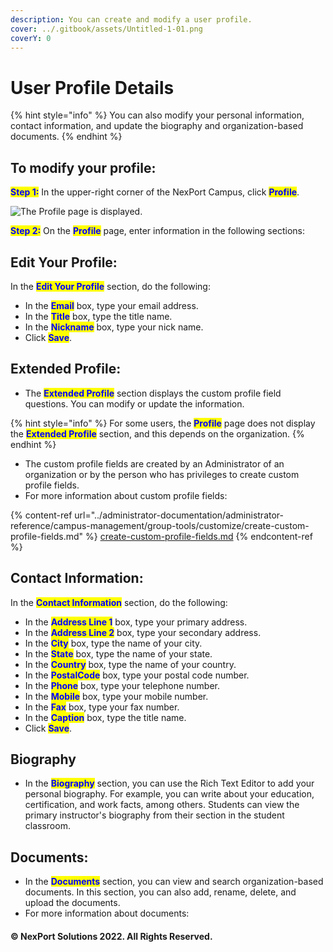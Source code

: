 ```yaml
---
description: You can create and modify a user profile.
cover: ../.gitbook/assets/Untitled-1-01.png
coverY: 0
---
```


# User Profile Details

{% hint style="info" %}
You can also modify your personal information, contact information, and update the biography and organization-based documents.
{% endhint %}

## **To modify your profile:**

<mark style="color:blue;">**Step 1:**</mark>  In the upper-right corner of the NexPort Campus, click <mark style="color:blue;">**Profile**</mark>.

![The Profile page is displayed.](https://www.nexportcampus.com/Content/Guides/sweb/Content/Resources/Images/Common\_Screens\_Icons/Profile\_550x444.png)

<mark style="color:blue;">**Step 2:**</mark>  On the <mark style="color:blue;">**Profile**</mark> page, enter information in the following sections:

## **Edit Your Profile:**

In the <mark style="color:blue;">**Edit Your Profile**</mark> section, do the following:

* In the <mark style="color:blue;">**Email**</mark> box, type your email address.
* In the <mark style="color:blue;">**Title**</mark> box, type the title name.
* In the <mark style="color:blue;">**Nickname**</mark> box, type your nick name.
* Click <mark style="color:blue;">**Save**</mark>.

## **Extended Profile:**

* The <mark style="color:blue;">**Extended Profile**</mark> section displays the custom profile field questions. You can modify or update the information.

{% hint style="info" %}
For some users, the <mark style="color:blue;">**Profile**</mark> page does not display the <mark style="color:blue;">**Extended Profile**</mark> section, and this depends on the organization.
{% endhint %}

* The custom profile fields are created by an Administrator of an organization or by the person who has privileges to create custom profile fields.
* For more information about custom profile fields:

{% content-ref url="../administrator-documentation/administrator-reference/campus-management/group-tools/customize/create-custom-profile-fields.md" %}
[create-custom-profile-fields.md](../administrator-documentation/administrator-reference/campus-management/group-tools/customize/create-custom-profile-fields.md)
{% endcontent-ref %}

## **Contact Information:**

In the <mark style="color:blue;">**Contact Information**</mark> section, do the following:

* In the <mark style="color:blue;">**Address Line 1**</mark> box, type your primary address.
* In the <mark style="color:blue;">**Address Line 2**</mark> box, type your secondary address.
* In the <mark style="color:blue;"></mark> <mark style="color:blue;"></mark><mark style="color:blue;">**City**</mark> <mark style="color:blue;"></mark><mark style="color:blue;"></mark> box, type the name of your city.
* In the <mark style="color:blue;"></mark> <mark style="color:blue;"></mark><mark style="color:blue;">**State**</mark> <mark style="color:blue;"></mark><mark style="color:blue;"></mark> box, type the name of your state.
* In the <mark style="color:blue;"></mark> <mark style="color:blue;"></mark><mark style="color:blue;">**Country**</mark> <mark style="color:blue;"></mark><mark style="color:blue;"></mark> box, type the name of your country.
* In the <mark style="color:blue;"></mark> <mark style="color:blue;"></mark><mark style="color:blue;">**PostalCode**</mark> <mark style="color:blue;"></mark><mark style="color:blue;"></mark> box, type your postal code number.
* In the <mark style="color:blue;"></mark> <mark style="color:blue;"></mark><mark style="color:blue;">**Phone**</mark> <mark style="color:blue;"></mark><mark style="color:blue;"></mark> box, type your telephone number.
* In the <mark style="color:blue;"></mark> <mark style="color:blue;"></mark><mark style="color:blue;">**Mobile**</mark> <mark style="color:blue;"></mark><mark style="color:blue;"></mark> box, type your mobile number.
* In the <mark style="color:blue;"></mark> <mark style="color:blue;"></mark><mark style="color:blue;">**Fax**</mark> <mark style="color:blue;"></mark><mark style="color:blue;"></mark> box, type your fax number.
* In the <mark style="color:blue;"></mark> <mark style="color:blue;"></mark><mark style="color:blue;">**Caption**</mark> <mark style="color:blue;"></mark><mark style="color:blue;"></mark> box, type the title name.
* Click <mark style="color:blue;"></mark> <mark style="color:blue;"></mark><mark style="color:blue;">**Save**</mark>.

## **Biography**

* In the <mark style="color:blue;">**Biography**</mark> section, you can use the Rich Text Editor to add your personal biography. For example, you can write about your education, certification, and work facts, among others. Students can view the primary instructor's biography from their section in the student classroom.

## **Documents:**

* In the <mark style="color:blue;">**Documents**</mark> section, you can view and search organization-based documents. In this section, you can also add, rename, delete, and upload the documents.
* For more information about documents:

#### © NexPort Solutions 2022. All Rights Reserved.
